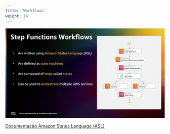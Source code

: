 ```yaml
---
title: 'Workflows'
weight: 14
---
```


![Workflows](/static/img/intro/workflows.png)

[Documentação Amazon States Language (ASL)](https://docs.aws.amazon.com/pt_br/step-functions/latest/dg/concepts-amazon-states-language.html)

